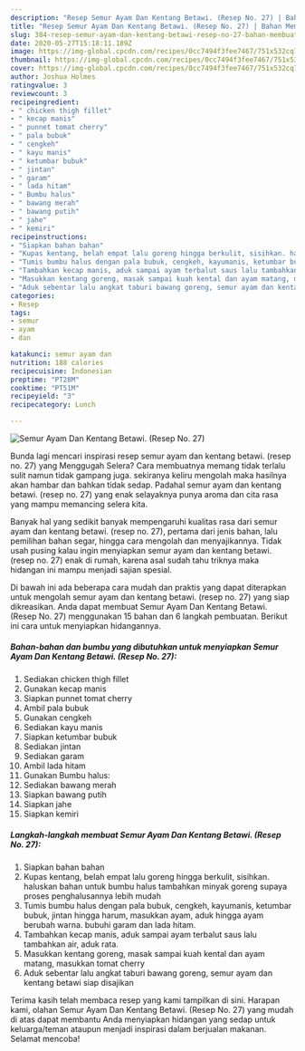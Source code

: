 ```yaml
---
description: "Resep Semur Ayam Dan Kentang Betawi. (Resep No. 27) | Bahan Membuat Semur Ayam Dan Kentang Betawi. (Resep No. 27) Yang Menggugah Selera"
title: "Resep Semur Ayam Dan Kentang Betawi. (Resep No. 27) | Bahan Membuat Semur Ayam Dan Kentang Betawi. (Resep No. 27) Yang Menggugah Selera"
slug: 384-resep-semur-ayam-dan-kentang-betawi-resep-no-27-bahan-membuat-semur-ayam-dan-kentang-betawi-resep-no-27-yang-menggugah-selera
date: 2020-05-27T15:18:11.189Z
image: https://img-global.cpcdn.com/recipes/0cc7494f3fee7467/751x532cq70/semur-ayam-dan-kentang-betawi-resep-no-27-foto-resep-utama.jpg
thumbnail: https://img-global.cpcdn.com/recipes/0cc7494f3fee7467/751x532cq70/semur-ayam-dan-kentang-betawi-resep-no-27-foto-resep-utama.jpg
cover: https://img-global.cpcdn.com/recipes/0cc7494f3fee7467/751x532cq70/semur-ayam-dan-kentang-betawi-resep-no-27-foto-resep-utama.jpg
author: Joshua Holmes
ratingvalue: 3
reviewcount: 3
recipeingredient:
- " chicken thigh fillet"
- " kecap manis"
- " punnet tomat cherry"
- " pala bubuk"
- " cengkeh"
- " kayu manis"
- " ketumbar bubuk"
- " jintan"
- " garam"
- " lada hitam"
- " Bumbu halus"
- " bawang merah"
- " bawang putih"
- " jahe"
- " kemiri"
recipeinstructions:
- "Siapkan bahan bahan"
- "Kupas kentang, belah empat lalu goreng hingga berkulit, sisihkan. haluskan bahan untuk bumbu halus tambahkan minyak goreng supaya proses penghalusannya lebih mudah"
- "Tumis bumbu halus dengan pala bubuk, cengkeh, kayumanis, ketumbar bubuk, jintan hingga harum, masukkan ayam, aduk hingga ayam berubah warna. bubuhi garam dan lada hitam."
- "Tambahkan kecap manis, aduk sampai ayam terbalut saus lalu tambahkan air, aduk rata."
- "Masukkan kentang goreng, masak sampai kuah kental dan ayam matang, masukkan tomat cherry"
- "Aduk sebentar lalu angkat taburi bawang goreng, semur ayam dan kentang betawi siap disajikan"
categories:
- Resep
tags:
- semur
- ayam
- dan

katakunci: semur ayam dan 
nutrition: 188 calories
recipecuisine: Indonesian
preptime: "PT28M"
cooktime: "PT51M"
recipeyield: "3"
recipecategory: Lunch

---
```



![Semur Ayam Dan Kentang Betawi. (Resep No. 27)](https://img-global.cpcdn.com/recipes/0cc7494f3fee7467/751x532cq70/semur-ayam-dan-kentang-betawi-resep-no-27-foto-resep-utama.jpg)

Bunda lagi mencari inspirasi resep semur ayam dan kentang betawi. (resep no. 27) yang Menggugah Selera? Cara membuatnya memang tidak terlalu sulit namun tidak gampang juga. sekiranya keliru mengolah maka hasilnya akan hambar dan bahkan tidak sedap. Padahal semur ayam dan kentang betawi. (resep no. 27) yang enak selayaknya punya aroma dan cita rasa yang mampu memancing selera kita.

Banyak hal yang sedikit banyak mempengaruhi kualitas rasa dari semur ayam dan kentang betawi. (resep no. 27), pertama dari jenis bahan, lalu pemilihan bahan segar, hingga cara mengolah dan menyajikannya. Tidak usah pusing kalau ingin menyiapkan semur ayam dan kentang betawi. (resep no. 27) enak di rumah, karena asal sudah tahu triknya maka hidangan ini mampu menjadi sajian spesial.




Di bawah ini ada beberapa cara mudah dan praktis yang dapat diterapkan untuk mengolah semur ayam dan kentang betawi. (resep no. 27) yang siap dikreasikan. Anda dapat membuat Semur Ayam Dan Kentang Betawi. (Resep No. 27) menggunakan 15 bahan dan 6 langkah pembuatan. Berikut ini cara untuk menyiapkan hidangannya.

<!--inarticleads1-->

##### Bahan-bahan dan bumbu yang dibutuhkan untuk menyiapkan Semur Ayam Dan Kentang Betawi. (Resep No. 27):

1. Sediakan  chicken thigh fillet
1. Gunakan  kecap manis
1. Siapkan  punnet tomat cherry
1. Ambil  pala bubuk
1. Gunakan  cengkeh
1. Sediakan  kayu manis
1. Siapkan  ketumbar bubuk
1. Sediakan  jintan
1. Sediakan  garam
1. Ambil  lada hitam
1. Gunakan  Bumbu halus:
1. Sediakan  bawang merah
1. Siapkan  bawang putih
1. Siapkan  jahe
1. Siapkan  kemiri




<!--inarticleads2-->

##### Langkah-langkah membuat Semur Ayam Dan Kentang Betawi. (Resep No. 27):

1. Siapkan bahan bahan
1. Kupas kentang, belah empat lalu goreng hingga berkulit, sisihkan. haluskan bahan untuk bumbu halus tambahkan minyak goreng supaya proses penghalusannya lebih mudah
1. Tumis bumbu halus dengan pala bubuk, cengkeh, kayumanis, ketumbar bubuk, jintan hingga harum, masukkan ayam, aduk hingga ayam berubah warna. bubuhi garam dan lada hitam.
1. Tambahkan kecap manis, aduk sampai ayam terbalut saus lalu tambahkan air, aduk rata.
1. Masukkan kentang goreng, masak sampai kuah kental dan ayam matang, masukkan tomat cherry
1. Aduk sebentar lalu angkat taburi bawang goreng, semur ayam dan kentang betawi siap disajikan




Terima kasih telah membaca resep yang kami tampilkan di sini. Harapan kami, olahan Semur Ayam Dan Kentang Betawi. (Resep No. 27) yang mudah di atas dapat membantu Anda menyiapkan hidangan yang sedap untuk keluarga/teman ataupun menjadi inspirasi dalam berjualan makanan. Selamat mencoba!
